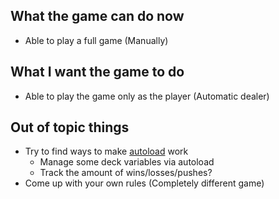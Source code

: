 ## What the game can do now
- Able to play a full game (Manually)

## What I want the game to do
- Able to play the game only as the player (Automatic dealer)

## Out of topic things
- Try to find ways to make [autoload](https://docs.godotengine.org/en/stable/tutorials/scripting/singletons_autoload.html) work
  - Manage some deck variables via autoload
  - Track the amount of wins/losses/pushes?
- Come up with your own rules (Completely different game)
